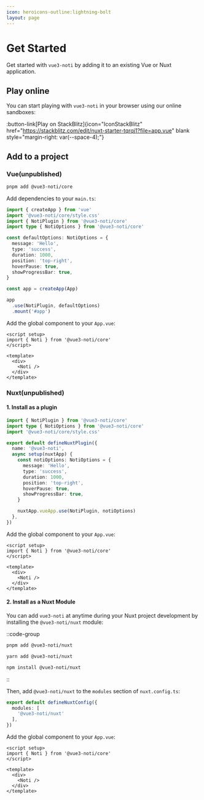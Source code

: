 ```yaml
---
icon: heroicons-outline:lightning-bolt
layout: page
---
```


# Get Started

Get started with `vue3-noti` by adding it to an existing Vue or Nuxt application.

## Play online

You can start playing with `vue3-noti` in your browser using our online sandboxes:

:button-link[Play on StackBlitz]{icon="IconStackBlitz" href="https://stackblitz.com/edit/nuxt-starter-tqrqj1?file=app.vue" blank style="margin-right: var(--space-4);"}

## Add to a project

### Vue(unpublished)

```bash
pnpm add @vue3-noti/core
```

Add dependencies to your `main.ts`:

```ts [main.ts]
import { createApp } from 'vue'
import '@vue3-noti/core/style.css'
import { NotiPlugin } from '@vue3-noti/core'
import type { NotiOptions } from '@vue3-noti/core'

const defaultOptions: NotiOptions = {
  message: 'Hello',
  type: 'success',
  duration: 1000,
  position: 'top-right',
  hoverPause: true,
  showProgressBar: true,
}

const app = createApp(App)

app
  .use(NotiPlugin, defaultOptions)
  .mount('#app')
```

Add the global component to your `App.vue`:

```vue[app.vue]
<script setup>
import { Noti } from '@vue3-noti/core'
</script>

<template>
  <div>
    <Noti />
  </div>
</template>
```

### Nuxt(unpublished)

#### 1. Install as a plugin

```ts [plugins/vue3-noti.ts]
import { NotiPlugin } from '@vue3-noti/core'
import type { NotiOptions } from '@vue3-noti/core'
import '@vue3-noti/core/style.css'

export default defineNuxtPlugin({
  name: '@vue3-noti',
  async setup(nuxtApp) {
    const notiOptions: NotiOptions = {
      message: 'Hello',
      type: 'success',
      duration: 1000,
      position: 'top-right',
      hoverPause: true,
      showProgressBar: true,
    }

    nuxtApp.vueApp.use(NotiPlugin, notiOptions)
  },
})
```

Add the global component to your `App.vue`:

```vue[app.vue]
<script setup>
import { Noti } from '@vue3-noti/core'
</script>

<template>
  <div>
    <Noti />
  </div>
</template>
```

#### 2. Install as a Nuxt Module
You can add `vue3-noti` at anytime during your Nuxt project development by installing the `@vue3-noti/nuxt` module:

::code-group

  ```bash [pnpm]
  pnpm add @vue3-noti/nuxt
  ```

  ```bash [yarn]
  yarn add @vue3-noti/nuxt
  ```

  ```bash [npm]
  npm install @vue3-noti/nuxt
  ```

::

Then, add `@vue3-noti/nuxt` to the `modules` section of `nuxt.config.ts`:

```ts [nuxt.config.ts]
export default defineNuxtConfig({
  modules: [
    '@vue3-noti/nuxt'
  ],
})
```


Add the global component to your `App.vue`:

```vue[app.vue]
<script setup>
import { Noti } from '@vue3-noti/core'
</script>

<template>
  <div>
    <Noti />
  </div>
</template>
```
